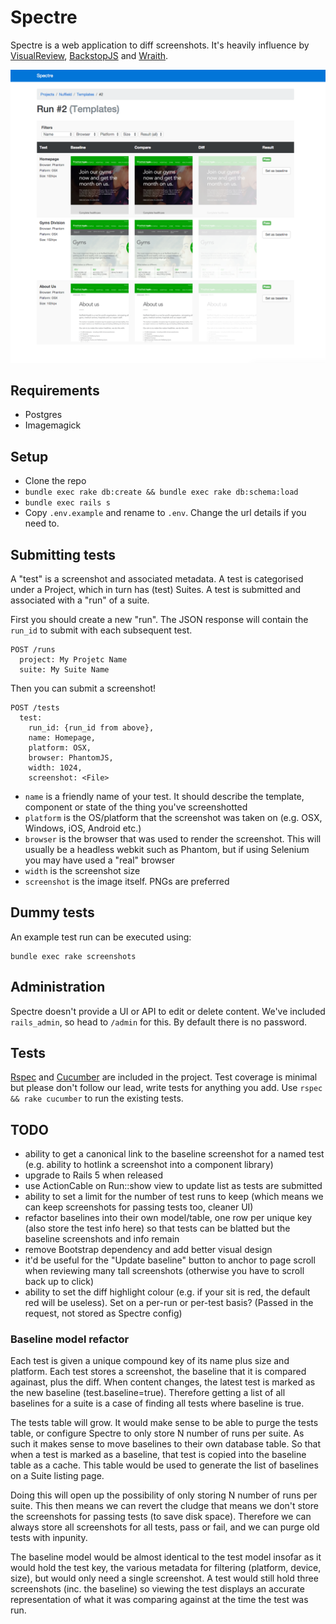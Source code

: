 # Spectre

Spectre is a web application to diff screenshots. It's heavily influence by [VisualReview](https://github.com/xebia/VisualReview), [BackstopJS](https://github.com/garris/BackstopJS) and [Wraith](https://github.com/BBC-News/wraith).

![Spectre!](spectre_screenshot.png)

## Requirements

* Postgres
* Imagemagick

## Setup

* Clone the repo
* `bundle exec rake db:create && bundle exec rake db:schema:load`
* `bundle exec rails s`
* Copy `.env.example` and rename to `.env`. Change the url details if you need to.

## Submitting tests

A "test" is a screenshot and associated metadata. A test is categorised under a Project, which in turn has (test) Suites. A test is submitted and associated with a "run" of a suite.

First you should create a new "run". The JSON response will contain the `run_id` to submit with each subsequent test.

    POST /runs
      project: My Projetc Name
      suite: My Suite Name

Then you can submit a screenshot!

    POST /tests
      test:
        run_id: {run_id from above},
        name: Homepage,
        platform: OSX,
        browser: PhantomJS,
        width: 1024,
        screenshot: <File>

* `name` is a friendly name of your test. It should describe the template, component or state of the thing you've screenshotted
* `platform` is the OS/platform that the screenshot was taken on (e.g. OSX, Windows, iOS, Android etc.)
* `browser` is the browser that was used to render the screenshot. This will usually be a headless webkit such as Phantom, but if using Selenium you may have used a "real" browser
* `width` is the screenshot size
* `screenshot` is the image itself. PNGs are preferred

## Dummy tests

An example test run can be executed using:

    bundle exec rake screenshots

## Administration

Spectre doesn't provide a UI or API to edit or delete content. We've included `rails_admin`, so head to `/admin` for this. By default there is no password.

## Tests

[Rspec](http://rspec.info/) and [Cucumber](https://cucumber.io) are included in the project.
Test coverage is minimal but please don't follow our lead, write tests for anything you add.
Use `rspec && rake cucumber` to run the existing tests.

## TODO

* ability to get a canonical link to the baseline screenshot for a named test (e.g. ability to hotlink a screenshot into a component library)
* upgrade to Rails 5 when released
* use ActionCable on Run::show view to update list as tests are submitted
* ability to set a limit for the number of test runs to keep (which means we can keep screenshots for passing tests too, cleaner UI)
* refactor baselines into their own model/table, one row per unique key (also store the test info here) so that tests can be blatted but the baseline screenshots and info remain
* remove Bootstrap dependency and add better visual design
* it'd be useful for the "Update baseline" button to anchor to page scroll when reviewing many tall screenshots (otherwise you have to scroll back up to click)
* ability to set the diff highlight colour (e.g. if your sit is red, the default red will be useless). Set on a per-run or per-test basis? (Passed in the request, not stored as Spectre config)

### Baseline model refactor

Each test is given a unique compound key of its name plus size and platform. Each test stores a screenshot, the baseline that it is compared againast, plus the diff. When content changes, the latest test is marked as the new baseline (test.baseline=true). Therefore getting a list of all baselines for a suite is a case of finding all tests where baseline is true. 

The tests table will grow. It would make sense to be able to purge the tests table, or configure Spectre to only store N number of runs per suite. As such it makes sense to move baselines to their own database table. So that when a test is marked as a baseline, that test is copied into the baseline table as a cache. This table would be used to generate the list of baselines on a Suite listing page.

Doing this will open up the possibility of only storing N number of runs per suite. This then means we can revert the cludge that means we don't store the screenshots for passing tests (to save disk space). Therefore we can always store all screenshots for all tests, pass or fail, and we can purge old tests with inpunity.

The baseline model would be almost identical to the test model insofar as it would hold the test key, the various metadata for filtering (platform, device, size), but would only need a single screenshot. A test would still hold three screenshots (inc. the baseline) so viewing the test displays an accurate representation of what it was comparing against at the time the test was run.

